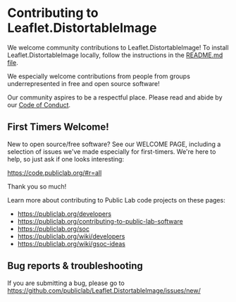 Contributing to Leaflet.DistortableImage
==========================

We welcome community contributions to Leaflet.DistortableImage! To install Leaflet.DistortableImage locally, follow the instructions in the [README.md file](https://github.com/publiclab/Leaflet.DistortableImage/#contributing).

We especially welcome contributions from people from groups underrepresented in free and open source software!

Our community aspires to be a respectful place. Please read and abide by our [Code of Conduct](https://publiclab.org/conduct).

## First Timers Welcome!

New to open source/free software? See our WELCOME PAGE, including a selection of issues we've made especially for first-timers. We're here to help, so just ask if one looks interesting:

https://code.publiclab.org/#r=all

Thank you so much!

Learn more about contributing to Public Lab code projects on these pages:

* https://publiclab.org/developers
* https://publiclab.org/contributing-to-public-lab-software
* https://publiclab.org/soc
* https://publiclab.org/wiki/developers
* https://publiclab.org/wiki/gsoc-ideas

## Bug reports & troubleshooting

If you are submitting a bug, please go to https://github.com/publiclab/Leaflet.DistortableImage/issues/new/
